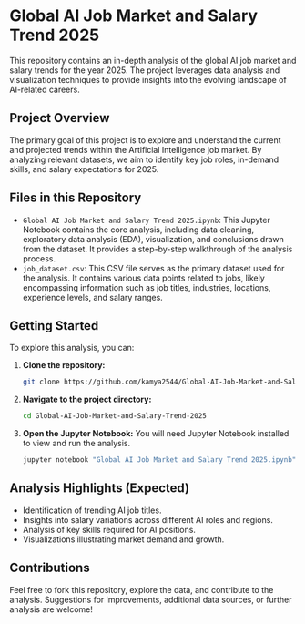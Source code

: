 # Global AI Job Market and Salary Trend 2025

This repository contains an in-depth analysis of the global AI job market and salary trends for the year 2025. The project leverages data analysis and visualization techniques to provide insights into the evolving landscape of AI-related careers.

## Project Overview

The primary goal of this project is to explore and understand the current and projected trends within the Artificial Intelligence job market. By analyzing relevant datasets, we aim to identify key job roles, in-demand skills, and salary expectations for 2025.

## Files in this Repository

  * `Global AI Job Market and Salary Trend 2025.ipynb`: This Jupyter Notebook contains the core analysis, including data cleaning, exploratory data analysis (EDA), visualization, and conclusions drawn from the dataset. It provides a step-by-step walkthrough of the analysis process.
  * `job_dataset.csv`: This CSV file serves as the primary dataset used for the analysis. It contains various data points related to jobs, likely encompassing information such as job titles, industries, locations, experience levels, and salary ranges.

## Getting Started

To explore this analysis, you can:

1.  **Clone the repository:**
    ```bash
    git clone https://github.com/kamya2544/Global-AI-Job-Market-and-Salary-Trend-2025.git
    ```
2.  **Navigate to the project directory:**
    ```bash
    cd Global-AI-Job-Market-and-Salary-Trend-2025
    ```
3.  **Open the Jupyter Notebook:**
    You will need Jupyter Notebook installed to view and run the analysis.
    ```bash
    jupyter notebook "Global AI Job Market and Salary Trend 2025.ipynb"
    ```

## Analysis Highlights (Expected)

  * Identification of trending AI job titles.
  * Insights into salary variations across different AI roles and regions.
  * Analysis of key skills required for AI positions.
  * Visualizations illustrating market demand and growth.

## Contributions

Feel free to fork this repository, explore the data, and contribute to the analysis. Suggestions for improvements, additional data sources, or further analysis are welcome\!
